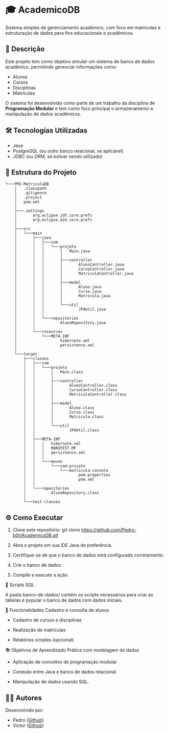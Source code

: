 # 🎓 AcademicoDB

Sistema simples de gerenciamento acadêmico, com foco em matrículas e estruturação de dados para fins educacionais e acadêmicos.

## 📌 Descrição

Este projeto tem como objetivo simular um sistema de banco de dados acadêmico, permitindo gerenciar informações como:

- Alunos
- Cursos
- Disciplinas
- Matrículas

O sistema foi desenvolvido como parte de um trabalho da disciplina de **Programação Modular** e tem como foco principal o armazenamento e manipulação de dados acadêmicos.

## 🛠️ Tecnologias Utilizadas

- Java
- PostgreSQL (ou outro banco relacional, se aplicável)
- JDBC (ou ORM, se estiver sendo utilizado)

## 📁 Estrutura do Projeto
```plaintext
└───PM2-MatriculaDB
    │   .classpath
    │   .gitignore
    │   .project
    │   pom.xml
    │
    ├───.settings
    │       org.eclipse.jdt.core.prefs
    │       org.eclipse.m2e.core.prefs
    │
    ├───src
    │   └───main
    │       ├───java
    │       │   ├───com
    │       │   │   └───projeto
    │       │   │       │   Main.java
    │       │   │       │
    │       │   │       ├───controller
    │       │   │       │       AlunoController.java
    │       │   │       │       CursoController.java
    │       │   │       │       MatriculaController.java
    │       │   │       │
    │       │   │       ├───model
    │       │   │       │       Aluno.java
    │       │   │       │       Curso.java
    │       │   │       │       Matricula.java
    │       │   │       │
    │       │   │       └───util
    │       │   │               JPAUtil.java
    │       │   │
    │       │   └───repositories
    │       │           AlunoRepository.java
    │       │
    │       └───resources
    │           └───META-INF
    │                   hibernate.xml
    │                   persistence.xml
    │
    └───target
        ├───classes
        │   ├───com
        │   │   └───projeto
        │   │       │   Main.class
        │   │       │
        │   │       ├───controller
        │   │       │       AlunoController.class
        │   │       │       CursoController.class
        │   │       │       MatriculaController.class
        │   │       │
        │   │       ├───model
        │   │       │       Aluno.class
        │   │       │       Curso.class
        │   │       │       Matricula.class
        │   │       │
        │   │       └───util
        │   │               JPAUtil.class
        │   │
        │   ├───META-INF
        │   │   │   hibernate.xml
        │   │   │   MANIFEST.MF
        │   │   │   persistence.xml
        │   │   │
        │   │   └───maven
        │   │       └───com.projeto
        │   │           └───matricula-console
        │   │                   pom.properties
        │   │                   pom.xml
        │   │
        │   └───repositories
        │           AlunoRepository.class
        │
        └───test-classes
```

## ⚙️ Como Executar

1. Clone este repositório:
 git clone https://github.com/Pedro-b0t/AcademicoDB.git 
 
2. Abra o projeto em sua IDE Java de preferência.

3. Certifique-se de que o banco de dados está configurado corretamente:

4. Crie o banco de dados.

5. Compile e execute a ação.

📄 Scripts SQL

A pasta banco-de-dados/ contém os scripts necessários para criar as tabelas e popular o banco de dados com dados iniciais.

🚀 Funcionalidades
Cadastro e consulta de alunos

- Cadastro de cursos e disciplinas

- Realização de matrículas

- Relatórios simples (opcional)

📚 Objetivos de Aprendizado
Prática com modelagem de dados

- Aplicação de conceitos de programação modular.

- Conexão entre Java e banco de dados relacional.

- Manipulação de dados usando SQL.

## 👨‍💻 Autores

Desenvolvido por:
- Pedro ([Github](https://github.com/Pedro-b0t))
- Victor ([Github](https://github.com/victorsilv19))

